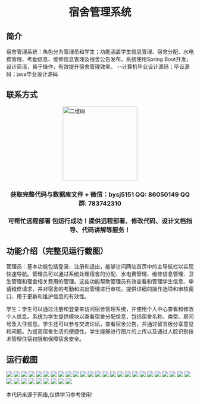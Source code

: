 <p><h1 align="center">宿舍管理系统</h1></p>

## 简介
宿舍管理系统：角色分为管理员和学生；功能涵盖学生信息管理、宿舍分配、水电费管理、考勤信息、维修信息管理及宿舍公告发布。系统使用Spring Boot开发，设计简洁，易于操作，有效提升宿舍管理效率。    --计算机毕业设计源码；毕设源码；java毕业设计源码


## 联系方式
<img src="https://bs-1329754181.cos.ap-shanghai.myqcloud.com/wx.jpg" alt="二维码" style="display: block; margin: 0 auto;" width="200px">
<p><h3 align="center">获取完整代码与数据库文件 + 微信：bysj5151 QQ: 86050149 QQ群: 783742310</h3></p>
<p><h3 align="center">可帮忙远程部署 包运行成功！提供远程部署、修改代码、设计文档指导、代码讲解等服务！</h3></p>

## 功能介绍（完整见运行截图）
管理员：基本功能包括登录、注册和退出，能够访问网站首页中的主导航栏以实现快速导航。管理员可以通过系统处理宿舍的分配、水电费管理、维修信息管理、卫生管理和宿舍相关费用的管理。这些功能帮助管理员有效查看和管理学生信息、申请维修请求，并对宿舍的考勤和进出管理进行审核，提供详细的操作选项和审核窗口，用于更新和维护信息的有效性。

学生：学生可以通过注册和登录来访问宿舍管理系统，并使用个人中心查看和修改个人信息。系统为学生提供模块以查看宿舍分配信息，包括宿舍名称、类型、房间号及入住信息。学生还可以参与交流论坛，查看宿舍公告，并通过留言板分享意见和问题。为提高宿舍生活的便捷性，学生能够进行图片的上传以及通过人脸识别技术管理住宿权限和保障宿舍安全。


## 运行截图
![](https://bs-1329754181.cos.ap-shanghai.myqcloud.com/spring/DormitoryManagementSystem1/img/001.jpg)
![](https://bs-1329754181.cos.ap-shanghai.myqcloud.com/spring/DormitoryManagementSystem1/img/002.jpg)
![](https://bs-1329754181.cos.ap-shanghai.myqcloud.com/spring/DormitoryManagementSystem1/img/003.jpg)
![](https://bs-1329754181.cos.ap-shanghai.myqcloud.com/spring/DormitoryManagementSystem1/img/004.jpg)
![](https://bs-1329754181.cos.ap-shanghai.myqcloud.com/spring/DormitoryManagementSystem1/img/005.jpg)
![](https://bs-1329754181.cos.ap-shanghai.myqcloud.com/spring/DormitoryManagementSystem1/img/006.jpg)
![](https://bs-1329754181.cos.ap-shanghai.myqcloud.com/spring/DormitoryManagementSystem1/img/007.jpg)
![](https://bs-1329754181.cos.ap-shanghai.myqcloud.com/spring/DormitoryManagementSystem1/img/008.jpg)
![](https://bs-1329754181.cos.ap-shanghai.myqcloud.com/spring/DormitoryManagementSystem1/img/009.jpg)
![](https://bs-1329754181.cos.ap-shanghai.myqcloud.com/spring/DormitoryManagementSystem1/img/010.jpg)
![](https://bs-1329754181.cos.ap-shanghai.myqcloud.com/spring/DormitoryManagementSystem1/img/011.jpg)
![](https://bs-1329754181.cos.ap-shanghai.myqcloud.com/spring/DormitoryManagementSystem1/img/012.jpg)
![](https://bs-1329754181.cos.ap-shanghai.myqcloud.com/spring/DormitoryManagementSystem1/img/013.jpg)
![](https://bs-1329754181.cos.ap-shanghai.myqcloud.com/spring/DormitoryManagementSystem1/img/014.jpg)
![](https://bs-1329754181.cos.ap-shanghai.myqcloud.com/spring/DormitoryManagementSystem1/img/015.jpg)
![](https://bs-1329754181.cos.ap-shanghai.myqcloud.com/spring/DormitoryManagementSystem1/img/016.jpg)
![](https://bs-1329754181.cos.ap-shanghai.myqcloud.com/spring/DormitoryManagementSystem1/img/017.jpg)
![](https://bs-1329754181.cos.ap-shanghai.myqcloud.com/spring/DormitoryManagementSystem1/img/018.jpg)
![](https://bs-1329754181.cos.ap-shanghai.myqcloud.com/spring/DormitoryManagementSystem1/img/019.jpg)
![](https://bs-1329754181.cos.ap-shanghai.myqcloud.com/spring/DormitoryManagementSystem1/img/020.jpg)
![](https://bs-1329754181.cos.ap-shanghai.myqcloud.com/spring/DormitoryManagementSystem1/img/021.jpg)
![](https://bs-1329754181.cos.ap-shanghai.myqcloud.com/spring/DormitoryManagementSystem1/img/022.jpg)
![](https://bs-1329754181.cos.ap-shanghai.myqcloud.com/spring/DormitoryManagementSystem1/img/023.jpg)
![](https://bs-1329754181.cos.ap-shanghai.myqcloud.com/spring/DormitoryManagementSystem1/img/024.jpg)
![](https://bs-1329754181.cos.ap-shanghai.myqcloud.com/spring/DormitoryManagementSystem1/img/025.jpg)
![](https://bs-1329754181.cos.ap-shanghai.myqcloud.com/spring/DormitoryManagementSystem1/img/026.jpg)
![](https://bs-1329754181.cos.ap-shanghai.myqcloud.com/spring/DormitoryManagementSystem1/img/027.jpg)
![](https://bs-1329754181.cos.ap-shanghai.myqcloud.com/spring/DormitoryManagementSystem1/img/028.jpg)
![](https://bs-1329754181.cos.ap-shanghai.myqcloud.com/spring/DormitoryManagementSystem1/img/029.jpg)
![](https://bs-1329754181.cos.ap-shanghai.myqcloud.com/spring/DormitoryManagementSystem1/img/030.jpg)
![](https://bs-1329754181.cos.ap-shanghai.myqcloud.com/spring/DormitoryManagementSystem1/img/031.jpg)
![](https://bs-1329754181.cos.ap-shanghai.myqcloud.com/spring/DormitoryManagementSystem1/img/032.jpg)
![](https://bs-1329754181.cos.ap-shanghai.myqcloud.com/spring/DormitoryManagementSystem1/img/033.jpg)
![](https://bs-1329754181.cos.ap-shanghai.myqcloud.com/spring/DormitoryManagementSystem1/img/034.jpg)

<p>本代码来源于网络,仅供学习参考使用!</p>
